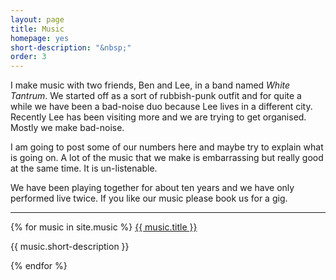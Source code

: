 ```yaml
---
layout: page
title: Music
homepage: yes
short-description: "&nbsp;"
order: 3
---
```


I make music with two friends, Ben and Lee, in a band named *White Tantrum*. We started off as a sort of rubbish-punk outfit and for quite a while we have been a bad-noise duo because Lee lives in a different city. Recently Lee has been visiting more and we are trying to get organised. Mostly we make bad-noise.

I am going to post some of our numbers here and maybe try to explain what is going on. A lot of the music that we make is embarrassing but really good at the same time. It is un-listenable.

We have been playing together for about ten years and we have only performed live twice. If you like our music please book us for a gig.

*****

<div>
{% for music in site.music %}
	 <a href="{{ music.url }}">{{ music.title }}</a>
      <p class="text-muted">{{ music.short-description }}</p>
{% endfor %}
</div>
